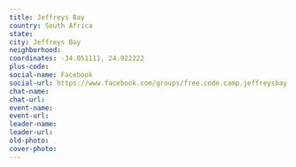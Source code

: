 ```yaml
---
title: Jeffreys Bay
country: South Africa
state: 
city: Jeffreys Bay
neighborhood: 
coordinates: -34.051111, 24.922222
plus-code:
social-name: Facebook
social-url: https://www.facebook.com/groups/free.code.camp.jeffreysbay
chat-name:
chat-url:
event-name:
event-url:
leader-name:
leader-url:
old-photo: 
cover-photo:
---
```


